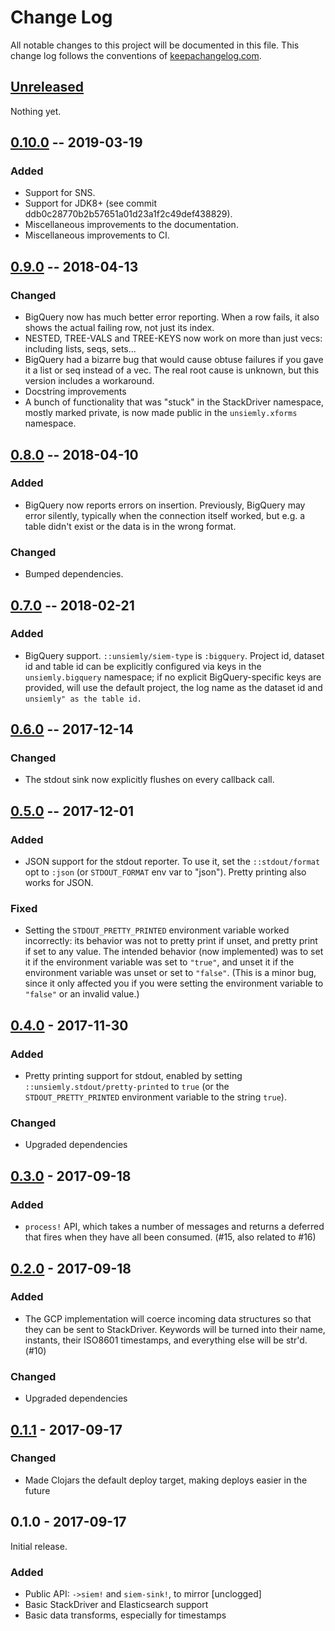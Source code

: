# Change Log

All notable changes to this project will be documented in this file. This change log follows the conventions of [keepachangelog.com](http://keepachangelog.com/).

## [Unreleased]

Nothing yet.

## [0.10.0] -- 2019-03-19

### Added

- Support for SNS.
- Support for JDK8+ (see commit ddb0c28770b2b57651a01d23a1f2c49def438829).
- Miscellaneous improvements to the documentation.
- Miscellaneous improvements to CI.

## [0.9.0] -- 2018-04-13

### Changed

- BigQuery now has much better error reporting. When a row fails, it also shows
  the actual failing row, not just its index.
- NESTED, TREE-VALS and TREE-KEYS now work on more than just vecs: including
  lists, seqs, sets...
- BigQuery had a bizarre bug that would cause obtuse failures if you gave it a
  list or seq instead of a vec. The real root cause is unknown, but this version
  includes a workaround.
- Docstring improvements
- A bunch of functionality that was "stuck" in the StackDriver namespace, mostly
  marked private, is now made public in the `unsiemly.xforms` namespace.

## [0.8.0] -- 2018-04-10

### Added

- BigQuery now reports errors on insertion. Previously, BigQuery may error
  silently, typically when the connection itself worked, but e.g. a table didn't
  exist or the data is in the wrong format.

### Changed

- Bumped dependencies.

## [0.7.0] -- 2018-02-21

### Added

- BigQuery support. `::unsiemly/siem-type` is `:bigquery`. Project id, dataset
  id and table id can be explicitly configured via keys in the
  `unsiemly.bigquery` namespace; if no explicit BigQuery-specific keys are
  provided, will use the default project, the log name as the dataset id and
  `unsiemly" as the table id.`

## [0.6.0] -- 2017-12-14

### Changed

- The stdout sink now explicitly flushes on every callback call.

## [0.5.0] -- 2017-12-01

### Added

- JSON support for the stdout reporter. To use it, set the `::stdout/format` opt
  to `:json` (or `STDOUT_FORMAT` env var to "json"). Pretty printing also works
  for JSON.

### Fixed

- Setting the `STDOUT_PRETTY_PRINTED` environment variable worked incorrectly:
  its behavior was not to pretty print if unset, and pretty print if set to any
  value. The intended behavior (now implemented) was to set it if the
  environment variable was set to `"true"`, and unset it if the environment
  variable was unset or set to `"false"`. (This is a minor bug, since it only
  affected you if you were setting the environment variable to `"false"` or an
  invalid value.)

## [0.4.0] - 2017-11-30

### Added

- Pretty printing support for stdout, enabled by setting
  `::unsiemly.stdout/pretty-printed` to `true` (or the `STDOUT_PRETTY_PRINTED`
  environment variable to the string `true`).

### Changed

- Upgraded dependencies

## [0.3.0] - 2017-09-18

### Added

- `process!` API, which takes a number of messages and returns a deferred that
   fires when they have all been consumed. (#15, also related to #16)

## [0.2.0] - 2017-09-18

### Added

- The GCP implementation will coerce incoming data structures so that they can
  be sent to StackDriver. Keywords will be turned into their name, instants,
  their ISO8601 timestamps, and everything else will be str'd. (#10)

### Changed

- Upgraded dependencies

## [0.1.1] - 2017-09-17

### Changed

- Made Clojars the default deploy target, making deploys easier in the future

## 0.1.0 - 2017-09-17

Initial release.

### Added

- Public API: `->siem!` and `siem-sink!`, to mirror [unclogged]
- Basic StackDriver and Elasticsearch support
- Basic data transforms, especially for timestamps

[Unreleased]: https://github.com/latacora/unsiemly/compare/0.10.0...HEAD
[0.10.0]: https://github.com/latacora/unsiemly/compare/0.9.0...0.10.0
[0.9.0]: https://github.com/latacora/unsiemly/compare/0.8.0...0.9.0
[0.8.0]: https://github.com/latacora/unsiemly/compare/0.7.0...0.8.0
[0.7.0]: https://github.com/latacora/unsiemly/compare/0.6.0...0.7.0
[0.6.0]: https://github.com/latacora/unsiemly/compare/0.5.0...0.6.0
[0.5.0]: https://github.com/latacora/unsiemly/compare/0.4.0...0.5.0
[0.4.0]: https://github.com/latacora/unsiemly/compare/0.3.0...0.4.0
[0.3.0]: https://github.com/latacora/unsiemly/compare/0.2.0...0.3.0
[0.2.0]: https://github.com/latacora/unsiemly/compare/0.1.1...0.2.0
[0.1.1]: https://github.com/latacora/unsiemly/compare/0.1.0...0.1.1
